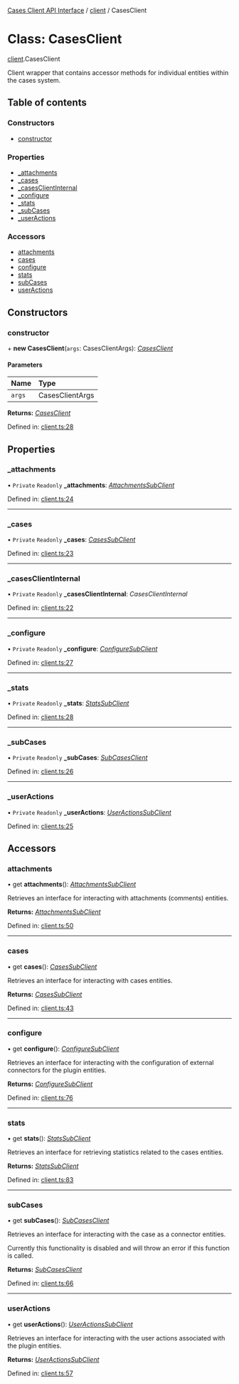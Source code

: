 [Cases Client API Interface](../cases_client_api.md) / [client](../modules/client.md) / CasesClient

# Class: CasesClient

[client](../modules/client.md).CasesClient

Client wrapper that contains accessor methods for individual entities within the cases system.

## Table of contents

### Constructors

- [constructor](client.casesclient.md#constructor)

### Properties

- [\_attachments](client.casesclient.md#_attachments)
- [\_cases](client.casesclient.md#_cases)
- [\_casesClientInternal](client.casesclient.md#_casesclientinternal)
- [\_configure](client.casesclient.md#_configure)
- [\_stats](client.casesclient.md#_stats)
- [\_subCases](client.casesclient.md#_subcases)
- [\_userActions](client.casesclient.md#_useractions)

### Accessors

- [attachments](client.casesclient.md#attachments)
- [cases](client.casesclient.md#cases)
- [configure](client.casesclient.md#configure)
- [stats](client.casesclient.md#stats)
- [subCases](client.casesclient.md#subcases)
- [userActions](client.casesclient.md#useractions)

## Constructors

### constructor

\+ **new CasesClient**(`args`: CasesClientArgs): [*CasesClient*](client.casesclient.md)

#### Parameters

| Name | Type |
| :------ | :------ |
| `args` | CasesClientArgs |

**Returns:** [*CasesClient*](client.casesclient.md)

Defined in: [client.ts:28](https://github.com/elastic/kibana/blob/a80791aa4cc/x-pack/plugins/cases/server/client/client.ts#L28)

## Properties

### \_attachments

• `Private` `Readonly` **\_attachments**: [*AttachmentsSubClient*](../interfaces/attachments_client.attachmentssubclient.md)

Defined in: [client.ts:24](https://github.com/elastic/kibana/blob/a80791aa4cc/x-pack/plugins/cases/server/client/client.ts#L24)

___

### \_cases

• `Private` `Readonly` **\_cases**: [*CasesSubClient*](../interfaces/cases_client.casessubclient.md)

Defined in: [client.ts:23](https://github.com/elastic/kibana/blob/a80791aa4cc/x-pack/plugins/cases/server/client/client.ts#L23)

___

### \_casesClientInternal

• `Private` `Readonly` **\_casesClientInternal**: *CasesClientInternal*

Defined in: [client.ts:22](https://github.com/elastic/kibana/blob/a80791aa4cc/x-pack/plugins/cases/server/client/client.ts#L22)

___

### \_configure

• `Private` `Readonly` **\_configure**: [*ConfigureSubClient*](../interfaces/configure_client.configuresubclient.md)

Defined in: [client.ts:27](https://github.com/elastic/kibana/blob/a80791aa4cc/x-pack/plugins/cases/server/client/client.ts#L27)

___

### \_stats

• `Private` `Readonly` **\_stats**: [*StatsSubClient*](../interfaces/stats_client.statssubclient.md)

Defined in: [client.ts:28](https://github.com/elastic/kibana/blob/a80791aa4cc/x-pack/plugins/cases/server/client/client.ts#L28)

___

### \_subCases

• `Private` `Readonly` **\_subCases**: [*SubCasesClient*](../interfaces/sub_cases_client.subcasesclient.md)

Defined in: [client.ts:26](https://github.com/elastic/kibana/blob/a80791aa4cc/x-pack/plugins/cases/server/client/client.ts#L26)

___

### \_userActions

• `Private` `Readonly` **\_userActions**: [*UserActionsSubClient*](../interfaces/user_actions_client.useractionssubclient.md)

Defined in: [client.ts:25](https://github.com/elastic/kibana/blob/a80791aa4cc/x-pack/plugins/cases/server/client/client.ts#L25)

## Accessors

### attachments

• get **attachments**(): [*AttachmentsSubClient*](../interfaces/attachments_client.attachmentssubclient.md)

Retrieves an interface for interacting with attachments (comments) entities.

**Returns:** [*AttachmentsSubClient*](../interfaces/attachments_client.attachmentssubclient.md)

Defined in: [client.ts:50](https://github.com/elastic/kibana/blob/a80791aa4cc/x-pack/plugins/cases/server/client/client.ts#L50)

___

### cases

• get **cases**(): [*CasesSubClient*](../interfaces/cases_client.casessubclient.md)

Retrieves an interface for interacting with cases entities.

**Returns:** [*CasesSubClient*](../interfaces/cases_client.casessubclient.md)

Defined in: [client.ts:43](https://github.com/elastic/kibana/blob/a80791aa4cc/x-pack/plugins/cases/server/client/client.ts#L43)

___

### configure

• get **configure**(): [*ConfigureSubClient*](../interfaces/configure_client.configuresubclient.md)

Retrieves an interface for interacting with the configuration of external connectors for the plugin entities.

**Returns:** [*ConfigureSubClient*](../interfaces/configure_client.configuresubclient.md)

Defined in: [client.ts:76](https://github.com/elastic/kibana/blob/a80791aa4cc/x-pack/plugins/cases/server/client/client.ts#L76)

___

### stats

• get **stats**(): [*StatsSubClient*](../interfaces/stats_client.statssubclient.md)

Retrieves an interface for retrieving statistics related to the cases entities.

**Returns:** [*StatsSubClient*](../interfaces/stats_client.statssubclient.md)

Defined in: [client.ts:83](https://github.com/elastic/kibana/blob/a80791aa4cc/x-pack/plugins/cases/server/client/client.ts#L83)

___

### subCases

• get **subCases**(): [*SubCasesClient*](../interfaces/sub_cases_client.subcasesclient.md)

Retrieves an interface for interacting with the case as a connector entities.

Currently this functionality is disabled and will throw an error if this function is called.

**Returns:** [*SubCasesClient*](../interfaces/sub_cases_client.subcasesclient.md)

Defined in: [client.ts:66](https://github.com/elastic/kibana/blob/a80791aa4cc/x-pack/plugins/cases/server/client/client.ts#L66)

___

### userActions

• get **userActions**(): [*UserActionsSubClient*](../interfaces/user_actions_client.useractionssubclient.md)

Retrieves an interface for interacting with the user actions associated with the plugin entities.

**Returns:** [*UserActionsSubClient*](../interfaces/user_actions_client.useractionssubclient.md)

Defined in: [client.ts:57](https://github.com/elastic/kibana/blob/a80791aa4cc/x-pack/plugins/cases/server/client/client.ts#L57)
